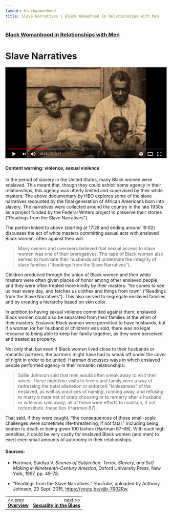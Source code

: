```yaml
---
layout: blackwomanhood
title: Slave Narratives | Black Womanhood in Relationships with Men
---
```


### [Black Womanhood in Relationships with Men](../)

# Slave Narratives

[![Slave narratives](/img/photos/large/bw-slave-narratives.png)](https://youtu.be/xjjb-7R02Rw?t=17m28s)

#### Content warning: violence, sexual violence

In the period of slavery in the United States, many Black women were enslaved. This meant that, though they could exhibit some agency in their relationships, this agency was utterly limited and supervised by their white masters. The above documentary by HBO explores some of the slave narratives recounted by the final generation of African Americans born into slavery. The narratives were collected around the country in the late 1930s as a project funded by the Federal Writers project to preserve their stories (“Readings from the Slave Narratives”).

The portion linked to above (starting at 17:28 and ending around 19:02) discusses the act of white masters committing sexual acts with enslaved Black women, often against their will:

> Many owners and overseers believed that sexual access to slave women was one of their prerogatives. The rape of Black women also served to humiliate their husbands and undermine the integrity of slave families (“Readings from the Slave Narratives”).

Children produced through the union of Black women and their white masters were often given places of honor among other enslaved people, and they were often treated more kindly by their masters: “he comes to see us near every day, and fetches us clothes and things from town” (“Readings from the Slave Narratives”). This also served to segregate enslaved families and by creating a hierarchy based on skin color.

In addition to having sexual violence committed against them, enslaved Black women could also be separated from their families at the whim of their masters. Enslaved Black women were permitted to have husbands, but if a woman (or her husband or children) was sold, there was no legal recourse to being able to keep her family together, as they were perceived and treated as property.

Not only that, but even if Black women lived close to their husbands or romantic partners, the partners might have had to sneak off under the cover of night in order to be united. Hartman discusses ways in which enslaved people performed agency in their romantic relationships:

> Sallie Johnson said that men would often sneak away to visit their wives. These nighttime visits to lovers and family were a way of redressing the natal alienation or enforced “kinlessness” of the enslaved, as well as practices of naming, running away, and refusing to marry a mate not of one’s choosing or to remarry after a husband or wife was sold away; all of these were efforts to maintain, if not reconstitute, these ties (Hartman 67).

That said, if they were caught, “the consequences of these small-scale challenges were sometimes life-threatening, if not fatal,” including being beaten to death or being given 100 lashes (Hartman 67-68). With such high penalties, it could be very costly for enslaved Black women (and men) to exert even small amounts of autonomy in their relationships.


#### Sources:

* Hartman, Saidiya V. *Scenes of Subjection: Terror, Slavery, and Self-Making in Nineteenth-Century America*, Oxford University Press, New York, 1997, pp. 49-78.

* “Readings from the Slave Narratives.” *YouTube*, uploaded by Anthony Johnson, 23 Sept. 2015, https://youtu.be/xjjb-7R02Rw.






<table width="100%">
    <tr>
        <td><a href="../"><< prev <br><b>Overview</b></a></td>
        <td align="right"><a href="../blues">next >><br><b>Sexuality in the Blues</b></a></td>
    </tr>
</table>
